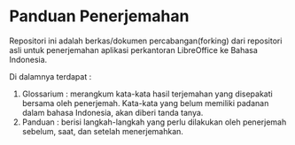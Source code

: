 # Panduan Penerjemahan

Repositori ini adalah berkas/dokumen percabangan(forking) dari repositori asli untuk penerjemahan aplikasi perkantoran LibreOffice ke Bahasa Indonesia.

Di dalamnya terdapat :
1. Glossarium : merangkum kata-kata hasil terjemahan yang disepakati bersama oleh penerjemah. Kata-kata yang belum memiliki padanan dalam bahasa Indonesia, akan diberi tanda tanya.
2. Panduan : berisi langkah-langkah yang perlu dilakukan oleh penerjemah sebelum, saat, dan setelah menerjemahkan.
